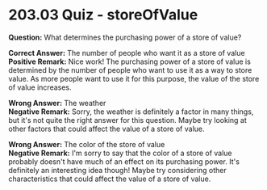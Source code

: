 # 203.03 Quiz - storeOfValue

**Question:** What determines the purchasing power of a store of value?

**Correct Answer:** The number of people who want it as a store of value\
**Positive Remark:** Nice work! The purchasing power of a store of value is determined by the number of people who want to use it as a way to store value. As more people want to use it for this purpose, the value of the store of value increases.

**Wrong Answer:** The weather\
**Negative Remark:** Sorry, the weather is definitely a factor in many things, but it's not quite the right answer for this question. Maybe try looking at other factors that could affect the value of a store of value.

**Wrong Answer:** The color of the store of value\
**Negative Remark:** I'm sorry to say that the color of a store of value probably doesn't have much of an effect on its purchasing power. It's definitely an interesting idea though! Maybe try considering other characteristics that could affect the value of a store of value.
